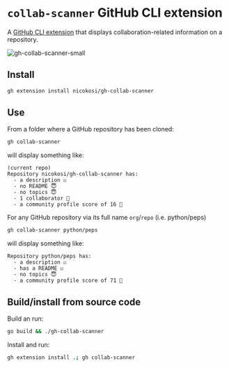 # `collab-scanner` GitHub CLI extension

A [GitHub CLI extension](https://docs.github.com/en/github-cli/github-cli/using-github-cli-extensions) that displays collaboration-related information on a repository.

![gh-collab-scanner-small](https://user-images.githubusercontent.com/3862051/155272593-7ff4d205-3e0d-44df-a035-57b36a50b98a.gif)


## Install

```sh
gh extension install nicokosi/gh-collab-scanner
```

## Use

From a folder where a GitHub repository has been cloned:

```sh
gh collab-scanner
```

will display something like:

```
(current repo)
Repository nicokosi/gh-collab-scanner has:
  - a description ☑️
  - no README 😇
  - no topics 😇
  - 1 collaborator 👤
  - a community profile score of 16 💯
```

For any GitHub repository via its full name `org`/`repo` (i.e. python/peps)

```sh
gh collab-scanner python/peps
```

will display something like:

```
Repository python/peps has:
  - a description ☑️
  - has a README ☑️
  - no topics 😇
  - a community profile score of 71 💯
```

## Build/install from source code

Build an run:

```sh
go build && ./gh-collab-scanner
```

Install and run:

```sh
gh extension install .; gh collab-scanner
```
